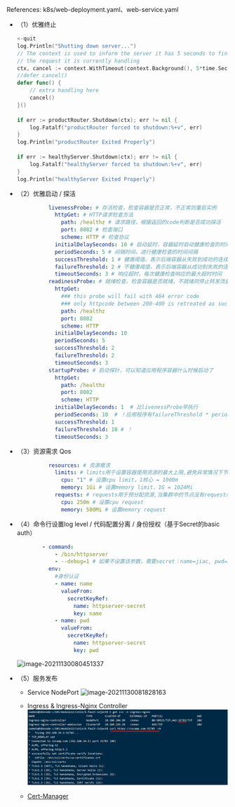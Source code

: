 References: k8s/web-deployment.yaml、web-service.yaml

  - （1）优雅终止

    ```go
    <-quit
    log.Println("Shutting down server...")
    // The context is used to inform the server it has 5 seconds to finish
    // the request it is currently handling
    ctx, cancel := context.WithTimeout(context.Background(), 5*time.Second)
    //defer cancel()
    defer func() {
        // extra handling here
        cancel()
    }()
  
    if err := productRouter.Shutdown(ctx); err != nil {
        log.Fatalf("productRouter forced to shutdown:%+v", err)
    }
    log.Println("productRouter Exited Properly")
  
    if err := healthyServer.Shutdown(ctx); err != nil {
        log.Fatalf("healthyServer forced to shutdown:%+v", err)
    }
    log.Println("healthyServer Exited Properly")
    ```

  - （2）优雅启动 / 探活 

    ```yaml
              livenessProbe: # 存活检查，检查容器是否正常，不正常则重启实例
                httpGet: # HTTP请求检查方法
                  path: /healthz # 请求路径，根据返回的code判断是否成功探活
                  port: 8082 # 检查端口
                  scheme: HTTP # 检查协议
                initialDelaySeconds: 10 # 启动延时，容器延时启动健康检查的时间
                periodSeconds: 5 # 间隔时间，进行健康检查的时间间隔
                successThreshold: 1 # 健康阈值，表示后端容器从失败到成功的连续健康检查成功次数
                failureThreshold: 2 # 不健康阈值，表示后端容器从成功到失败的连续健康检查成功次数
                timeoutSeconds: 3 # 响应超时，每次健康检查响应的最大超时时间
              readinessProbe: # 就绪检查，检查容器是否就绪，不就绪则停止转发流量到当前实例
                httpGet:
                  ### this probe will fail with 404 error code
                  ### only httpcode between 200-400 is retreated as success
                  path: /healthz
                  port: 8082
                  scheme: HTTP
                initialDelaySeconds: 10
                periodSeconds: 5
                successThreshold: 2
                failureThreshold: 2
                timeoutSeconds: 3
              startupProbe: # 启动探针，可以知道应用程序容器什么时候启动了
                httpGet:
                  path: /healthz
                  port: 8082
                  scheme: HTTP
                initialDelaySeconds: 1  # 比livenessProbe早执行
                periodSeconds: 10  # ！应用程序有failureThreshold * periodSeconds的时间启动，频度比livenessProbe要低
                successThreshold: 1
                failureThreshold: 10 # ！
                timeoutSeconds: 3
    ```

  - （3）资源需求 Qos

    ```yaml
              resources: # 资源需求
                limits: # limits用于设置容器使用资源的最大上限,避免异常情况下节点资源消耗过多
                  cpu: "1" # 设置cpu limit，1核心 = 1000m
                  memory: 1Gi # 设置memory limit，1G = 1024Mi
                requests: # requests用于预分配资源,当集群中的节点没有request所要求的资源数量时,容器会创建失败
                  cpu: 250m # 设置cpu request
                  memory: 500Mi # 设置memory request
    ```

  - （4）命令行设置log level / 代码配置分离 / 身份授权（基于Secret的basic auth）

    ```yaml
            - command:
                - /bin/httpserver
                - --debug=1 # 如果不设置该参数，需要secret：name=jiac, pwd=3366
              env:
                #身份认证
                - name: name
                  valueFrom:
                    secretKeyRef:
                      name: httpserver-secret
                      key: name
                - name: pwd
                  valueFrom:
                    secretKeyRef:
                      name: httpserver-secret
                      key: pwd
      ```

    ![image-20211130080451337](https://cdn.jsdelivr.net/gh/jiac3366/image-host@master/httpserver/image-20211130080451337.26njmyu47mlc.png)

  - （5）服务发布

      - Service NodePort
        ![image-20211130081828163](https://cdn.jsdelivr.net/gh/jiac3366/image-host@master/httpserver/6eec6296b4e14f507965220791edbd2.2nf87vzu3b00.png)

      - Ingress & Ingress-Nginx Controller
        ![img.png](img_3.png)
    
      - [Cert-Manager](deploy%20with%20ingress%20&%20cert-manager.md)

